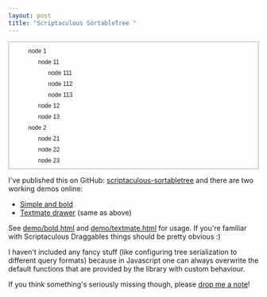 ```yaml
--- 
layout: post
title: "Scriptaculous SortableTree "
---
```

<script src="http://files.artweb-design.de/javascript/scriptaculous-sortabletree/vendor/prototype.js" type="text/javascript"></script>
<script src="http://files.artweb-design.de/javascript/scriptaculous-sortabletree/vendor/effects.js" type="text/javascript"></script>
<script src="http://files.artweb-design.de/javascript/scriptaculous-sortabletree/vendor/dragdrop.js" type="text/javascript"></script>    
<script src="http://files.artweb-design.de/javascript/scriptaculous-sortabletree/sortable_tree.js" type="text/javascript"></script>    

<style>
  #tree, #tree ul { 
   	font: normal 12px Helvetica,Arial,Verdana,sans-serif;
  	line-height: 28px;
  	color: #444;
  	padding-left: 20px !important; 
  	margin: 0px; 
  	list-style-type: none !important;
  	cursor: move;
  }
  #tree {
  	padding: 10px 10px 2px 3px !important;
  	border: 1px solid #aaa;
  }
  #tree li {
  	margin-top: -6px;
  }
  #tree li a {
    border-width: 0px !important;
    padding: 2px 0 0 18px;
  	background: url(http://files.artweb-design.de/javascript/scriptaculous-sortabletree/demo/folder.png) no-repeat left top;
  }
  #tree li.file {
  	padding-left: 18px;
  }
  #tree li.file a {
  	padding-left: 18px;
  	background: url(http://files.artweb-design.de/javascript/scriptaculous-sortabletree/demo/file.png) no-repeat left top;
  }
  #tree li span.handle {
    display: block;
    float: left;
  	width: 15px;
  	height: 12px;
  	margin: 6px 3px 0 0;
  	cursor: pointer;
  }
  #tree li span {
  	background: url(http://files.artweb-design.de/javascript/scriptaculous-sortabletree/demo/folder_open.png) no-repeat 3px 3px;
  }
  #tree li.closed span {
  	background: url(http://files.artweb-design.de/javascript/scriptaculous-sortabletree/demo/folder_closed.png) no-repeat 3px 3px;
  }
  #tree li.closed li {
  	display: none;
  }
  #tree .drop_hover {
  	background: url(http://files.artweb-design.de/javascript/scriptaculous-sortabletree/demo/drag.png) no-repeat bottom left;
  }
  #tree .drop_top {
  	background-position: 12px top;
  }
  #tree .drop_bottom {
  	background-position: 12px bottom;
  }
  #tree .drop_insert {
  	background-position: 32px 100%;
  }
  #log {
   	font: normal 10px monospace;
    padding: 12px;
    margin-bottom: 1em;
    color: #999;
    line-height: 12px;
    border: 1px solid #aaa;
  }
  #log p {
    margin: 0px;
  }
</style>
<ul id="tree">
  <li id="node_1">
    <span class="handle"></span>
    <a>node 1</a>
    <ul>
      <li id="node_11">
        <span class="handle"></span>
        <a>node 11</a>
        <ul>
          <li id="node_111" class="file"><a>node 111</a></li>
          <li id="node_112" class="file"><a>node 112</a></li>
          <li id="node_113" class="file"><a>node 113</a></li>
        </ul>            
      </li>
      <li id="node_12" class="file"><a>node 12</a></li>
      <li id="node_13" class="file"><a>node 13</a></li>
    </ul>
  </li>
  <li id="node_2">
    <span class="handle"></span>
    <a>node 2</a>
    <ul>
      <li id="node_21" class="file"><a>node 21</a></li>
      <li id="node_22" class="file"><a>node 22</a></li>
      <li id="node_23" class="file"><a>node 23</a></li>
    </ul>              
  </li>
</ul>

<div id="log" style="display:none;"></div>

<script>
  var tree = new SortableTree('tree', {
    droppable: {
      container: ':not(.file)'
    },
    onDrop: function(drag, drop, event){      
      $('log').update($('log').innerHTML + "<p>" + drag.to_params() + "</p>")
      $('log').show();
    }
  });
  tree.setSortable();

  function toggle_folder(event) {
    var element = event.element().ancestors().first();
    if(element.hasClassName('closed')) {
      element.removeClassName('closed');
    } else {
      element.addClassName('closed');
    }
  }
  
  Event.observe(window, "load", function(){
    $$('.handle').each(function(element){
      Event.observe(element, 'click', toggle_folder);
    });
  });
</script>

<p>I've published this on GitHub: <a href="http://github.com/svenfuchs/scriptaculous-sortabletree" title="svenfuchs's scriptaculous-sortabletree at master &mdash; GitHub">scriptaculous-sortabletree</a> and there are two working demos online:</p>

<ul>
<li><a href="http://files.artweb-design.de/javascript/scriptaculous-sortabletree/demo/bold.html" title="">Simple and bold</a></li>
<li><a href="http://files.artweb-design.de/javascript/scriptaculous-sortabletree/demo/textmate.html" title="">Textmate drawer</a> (same as above)</li>
</ul>

<p>See <a href="http://github.com/svenfuchs/scriptaculous-sortabletree/tree/master/demo/bold.html">demo/bold.html</a> and <a href="http://github.com/svenfuchs/scriptaculous-sortabletree/tree/master/demo/textmate.html">demo/textmate.html</a> for usage.
If you're familiar with Scriptaculous Draggables things should be pretty 
obvious :)</p>

<p>I haven't included any fancy stuff (like configuring tree serialization to
different query formats) because in Javascript one can always overwrite the
default functions that are provided by the library with custom behaviour.</p> 

<p>If you think something's seriously missing though, please <a href="http://www.artweb-design.de/svenfuchs">drop me a note</a>!</p>

 
